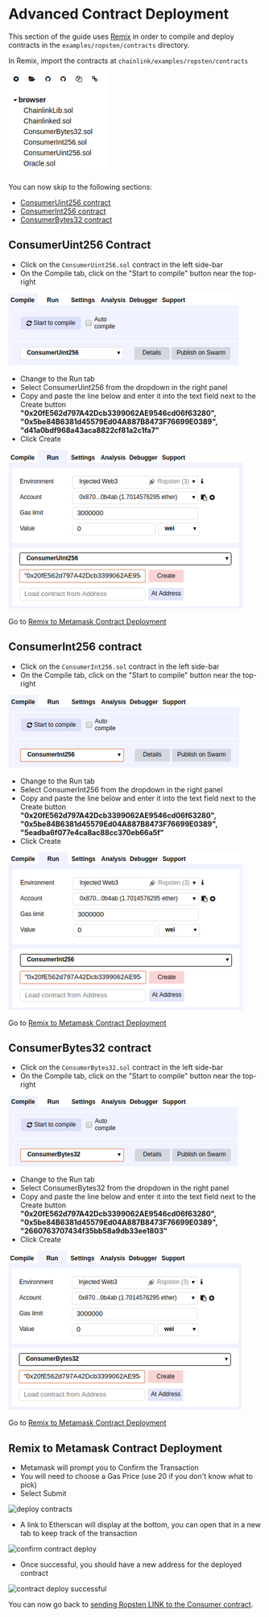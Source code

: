 # Advanced Contract Deployment

This section of the guide uses [Remix](https://remix.ethereum.org) in order to compile and deploy contracts in the `examples/ropsten/contracts` directory.

In Remix, import the contracts at `chainlink/examples/ropsten/contracts`

![contracts](./images/10-12-44.png)

You can now skip to the following sections:

- [ConsumerUint256 contract](#consumeruint256-contract)
- [ConsumerInt256 contract](#consumerint256-contract)
- [ConsumerBytes32 contract](#consumerbytes32-contract)

## ConsumerUint256 Contract

- Click on the `ConsumerUint256.sol` contract in the left side-bar
- On the Compile tab, click on the "Start to compile" button near the top-right

![compile](./images/10-22-54.png)

- Change to the Run tab
- Select ConsumerUint256 from the dropdown in the right panel
- Copy and paste the line below and enter it into the text field next to the Create button <br>
    **"0x20fE562d797A42Dcb3399062AE9546cd06f63280", "0x5be84B6381d45579Ed04A887B8473F76699E0389", "d41a0bdf968a43aca8822cf81a2c1fa7"**
- Click Create

![create](./images/10-24-56.png)

Go to [Remix to Metamask Contract Deployment](#remix-to-metamask-contract-deployment)

## ConsumerInt256 contract

- Click on the `ConsumerInt256.sol` contract in the left side-bar
- On the Compile tab, click on the "Start to compile" button near the top-right

![compile](./images/10-38-56.png)

- Change to the Run tab
- Select ConsumerInt256 from the dropdown in the right panel
- Copy and paste the line below and enter it into the text field next to the Create button <br>
    **"0x20fE562d797A42Dcb3399062AE9546cd06f63280", "0x5be84B6381d45579Ed04A887B8473F76699E0389", "5eadba6f077e4ca8ac88cc370eb66a5f"**
- Click Create

![create](./images/10-39-57.png)

Go to [Remix to Metamask Contract Deployment](#remix-to-metamask-contract-deployment)

## ConsumerBytes32 contract

- Click on the `ConsumerBytes32.sol` contract in the left side-bar
- On the Compile tab, click on the "Start to compile" button near the top-right

![compile](./images/10-40-59.png)

- Change to the Run tab
- Select ConsumerBytes32 from the dropdown in the right panel
- Copy and paste the line below and enter it into the text field next to the Create button <br>
    **"0x20fE562d797A42Dcb3399062AE9546cd06f63280", "0x5be84B6381d45579Ed04A887B8473F76699E0389", "2660763707434f35bb58a9db33ee1803"**
- Click Create

![create](./images/10-42-20.png)

Go to [Remix to Metamask Contract Deployment](#remix-to-metamask-contract-deployment)

## Remix to Metamask Contract Deployment

- Metamask will prompt you to Confirm the Transaction
- You will need to choose a Gas Price (use 20 if you don't know what to pick)
- Select Submit

![deploy contracts](./images/07-24-30.png)

- A link to Etherscan will display at the bottom, you can open that in a new tab to keep track of the transaction

![confirm contract deploy](./images/07-25-22.png)

- Once successful, you should have a new address for the deployed contract

![contract deploy successful](./images/07-25-49.png)

You can now go back to [sending Ropsten LINK to the Consumer contract](./README.md#send-ropsten-link-to-the-consumer-contract).